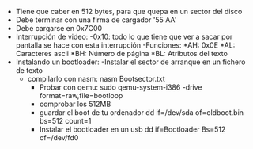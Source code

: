
- Tiene que caber en 512 bytes, para que quepa en un sector del disco
- Debe terminar con una firma de cargador '55 AA'
- Debe cargarse en 0x7C00
- Interrupción de video: 
  -0x10: todo lo que tiene que ver a sacar por pantalla se hace con esta interrupción
  -Funciones:
			*AH: 0x0E 
			*AL: Caracteres ascii
			*BH: Número de página
			*BL: Atributos del texto
- Instalando un bootloader:
  -Instalar el sector de arranque en un fichero de texto
  - compilarlo con nasm: 
			nasm Bootsector.txt
	- Probar con qemu:
			sudo qemu-system-i386 -drive format=raw,file=bootloop
	- comprobar los 512MB
	- guardar el boot de tu ordenador
			dd if=/dev/sda of=oldboot.bin bs=512 count=1
	- Instalar el bootloader en un usb
			dd if=Bootloader Bs=512 of=/dev/fd0

